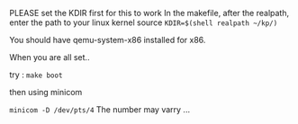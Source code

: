 PLEASE set the KDIR first for this to work
In the makefile, after the realpath, enter the path to your linux kernel source
`KDIR=$(shell realpath ~/kp/)`

You should have qemu-system-x86 installed for x86.

When you are all set..

try :
`make boot`

then using minicom


`minicom -D /dev/pts/4`
The number may varry ...

